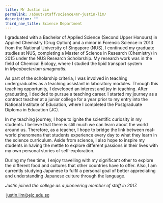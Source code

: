 ```yaml
---
title: Mr Justin Lim
permalink: /about/staff/science/mr-justin-lim/
description: ""
third_nav_title: Science Department
---
```



I graduated with a Bachelor of Applied Science (Second Upper Honours) in Applied Chemistry (Drug Option) and a minor in Forensic Science in 2013 from the National University of Singapore (NUS). I continued my graduate studies at NUS, completing a Master of Science in Research (Chemistry) in 2015 under the NUS Research Scholarship. My research work was in the field of Chemical Biology, where I studied the lipid transport system in _Mycobacterium smegmatis_.

As part of the scholarship criteria, I was involved in teaching undergraduates as a teaching assistant in laboratory modules. Through this teaching opportunity, I developed an interest and joy in teaching. After graduating, I decided to pursue a teaching career. I started my journey as a contract teacher at a junior college for a year prior to my entry into the National Institute of Education, where I completed the Postgraduate Diploma in Education (JC).

In my teaching journey, I hope to ignite the scientific curiosity in my students. I believe that there is still much we can learn about the world around us. Therefore, as a teacher, I hope to bridge the link between real-world phenomena that students experience every day to what they learn in the science curriculum. Aside from science, I also hope to inspire my students in having the mettle to explore different passions in their lives with my own personal stories of self-exploration.

During my free time, I enjoy travelling with my significant other to explore the different food and cultures that other countries have to offer. Also, I am currently studying Japanese to fulfil a personal goal of better appreciating and understanding Japanese culture through the language.

_Justin joined the college as a pioneering member of staff in 2017._

 [justin.lim@ejc.edu.sg](mailto:justin.lim@ejc.edu.sg)